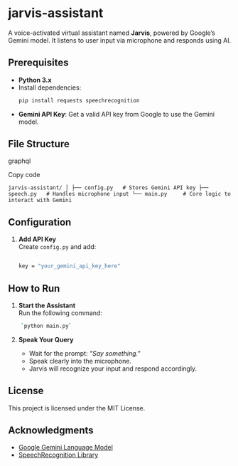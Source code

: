 # jarvis-assistant

A voice-activated virtual assistant named **Jarvis**, powered by Google’s Gemini model. It listens to user input via microphone and responds using AI.

## Prerequisites

- **Python 3.x**  
- Install dependencies:
  ```bash
  pip install requests speechrecognition
- **Gemini API Key**: Get a valid API key from Google to use the Gemini model.

## File Structure

graphql

Copy code

`jarvis-assistant/ │ ├── config.py   # Stores Gemini API key ├── speech.py   # Handles microphone input └── main.py     # Core logic to interact with Gemini`

## Configuration

1. **Add API Key**  
    Create `config.py` and add:
    
      ```bash
    
    key = "your_gemini_api_key_here"
    `````

## How to Run

1. **Start the Assistant**  
    Run the following command:
    
    
```bash
    `python main.py`
```
2. **Speak Your Query**
    
    - Wait for the prompt: _"Say something."_
    - Speak clearly into the microphone.
    - Jarvis will recognize your input and respond accordingly.

## License

This project is licensed under the MIT License.

## Acknowledgments

- [Google Gemini Language Model](https://cloud.google.com/)
- [SpeechRecognition Library](https://pypi.org/project/SpeechRecognition/)
